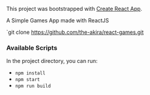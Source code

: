 This project was bootstrapped with [Create React App](https://github.com/facebook/create-react-app).

A Simple Games App made with ReactJS

`git clone https://github.com/the-akira/react-games.git

### Available Scripts

In the project directory, you can run:

- `npm install`
- `npm start`
- `npm run build`
